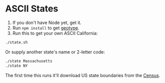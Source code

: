 # ASCII States
1. If you don't have Node yet, get it.
2. Run `npm install` to get [geotype](https://github.com/morganherlocker/geotype).
2. Run this to get your own ASCII California:

```sh
./state.sh
```

Or supply another state's name or 2-letter code:

```sh
./state Massachusetts
./state NY
```

The first time this runs it'll download US state boundaries from the
[Census](http://www.census.gov/geo/maps-data/data/cbf/cbf_state.html).
